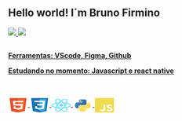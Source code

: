 ## Hello world! I´m Bruno Firmino

<div>
  <a href="https://github.com/brunofirminno">
  <img height="160em" src="https://github-readme-stats.vercel.app/api?username=brunofirminno&show_icons=true&theme=tokyonight&include_all_commits=true&count_private=true"/>
  <img height="160em" src="https://github-readme-stats.vercel.app/api/top-langs/?username=brunofirminno&layout=compact&langs_count=7&theme=tokyonight"/>
</div>

   ##
 
   <p align = "left">
     <Strong> Ferramentas: VScode, Figma, Github </strong>
  </p>

  <p align = "left">
   <Strong> Estudando no momento: Javascript e react native </strong>
   </p>
  
  ##
  
<div style="display: inline_block"><br>
  <img align="center" alt="bruno-HTML" height="30" width="40" src="https://raw.githubusercontent.com/devicons/devicon/master/icons/html5/html5-original.svg">
  <img align="center" alt="bruno-CSS" height="30" width="40" src="https://raw.githubusercontent.com/devicons/devicon/master/icons/css3/css3-original.svg">
  <img align="center" alt="bruno-React" height="30" width="40" src="https://raw.githubusercontent.com/devicons/devicon/master/icons/react/react-original.svg">
  <img align="center" alt="bruno-Python" height="30" width="40" src="https://raw.githubusercontent.com/devicons/devicon/master/icons/python/python-original.svg">
  <img align="center" alt="bruno-Js" height="30" width="40" src="https://raw.githubusercontent.com/devicons/devicon/master/icons/javascript/javascript-plain.svg">
</div>
  

     

